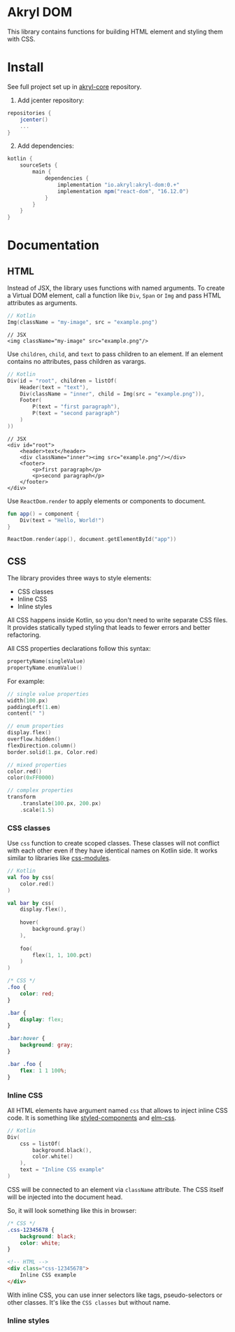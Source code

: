 # Akryl DOM

This library contains functions for building HTML element and styling them with CSS.

# Install

See full project set up in [akryl-core](https://github.com/akryl-kt/akryl-core) repository.

1. Add jcenter repository:

```gradle
repositories {
    jcenter()
    ...
}
```

2. Add dependencies:

```gradle
kotlin {
    sourceSets {
        main {
            dependencies {
                implementation "io.akryl:akryl-dom:0.+"
                implementation npm("react-dom", "16.12.0")
            }
        }
    }
}
```

# Documentation 

## HTML

Instead of JSX, the library uses functions with named arguments. 
To create a Virtual DOM element, call a function like `Div`, `Span` or `Img` and pass HTML attributes as arguments.

```kotlin
// Kotlin
Img(className = "my-image", src = "example.png")
```

```JSX
// JSX
<img className="my-image" src="example.png"/>
```

Use `children`, `child`, and `text` to pass children to an element. 
If an element contains no attributes, pass children as varargs.

```kotlin
// Kotlin
Div(id = "root", children = listOf(
    Header(text = "text"),
    Div(className = "inner", child = Img(src = "example.png")),
    Footer(
        P(text = "first paragraph"),
        P(text = "second paragraph")
    )
))
```

```JSX
// JSX
<div id="root">
    <header>text</header>
    <div className="inner"><img src="example.png"/></div>
    <footer>
        <p>first paragraph</p>
        <p>second paragraph</p>
    </footer>
</div>
```

Use `ReactDom.render` to apply elements or components to document.

```kotlin
fun app() = component {
    Div(text = "Hello, World!")
}

ReactDom.render(app(), document.getElementById("app"))
```

## CSS

The library provides three ways to style elements:

- CSS classes
- Inline CSS
- Inline styles

All CSS happens inside Kotlin, so you don't need to write separate CSS files. 
It provides statically typed styling that leads to fewer errors and better refactoring.

All CSS properties declarations follow this syntax: 

```kotlin
propertyName(singleValue)
propertyName.enumValue()
```

For example:

```kotlin
// single value properties
width(100.px)
paddingLeft(1.em)
content(" ")

// enum properties
display.flex()
overflow.hidden()
flexDirection.column()
border.solid(1.px, Color.red)

// mixed properties
color.red()
color(0xFF0000)

// complex properties
transform
    .translate(100.px, 200.px)
    .scale(1.5)
```

### CSS classes

Use `css` function to create scoped classes. 
These classes will not conflict with each other even if they have identical names on Kotlin side.
It works similar to libraries like [css-modules](https://github.com/css-modules/css-modules).

```kotlin
// Kotlin
val foo by css(
    color.red()
)

val bar by css(
    display.flex(),
    
    hover(
        background.gray()
    ),
    
    foo(
        flex(1, 1, 100.pct)
    )
)
```

```CSS
/* CSS */
.foo {
    color: red;
}

.bar {
    display: flex;
}

.bar:hover {
    background: gray;
}

.bar .foo {
    flex: 1 1 100%;
}
```

### Inline CSS

All HTML elements have argument named `css` that allows to inject inline CSS code. It is something like [styled-components](https://github.com/styled-components/styled-components) and [elm-css](https://github.com/rtfeldman/elm-css).

```kotlin
// Kotlin
Div(
    css = listOf(
        background.black(),
        color.white()
    ),
    text = "Inline CSS example"
)
```

CSS will be connected to an element via `className` attribute. The CSS itself will be injected into the document head.

So, it will look something like this in browser:

```CSS
/* CSS */
.css-12345678 {
    background: black;
    color: white;
}
```

```HTML
<!-- HTML -->
<div class="css-12345678">
    Inline CSS example
</div>
```

With inline CSS, you can use inner selectors like tags, pseudo-selectors or other classes. It's like the `CSS classes` but without name.

### Inline styles
